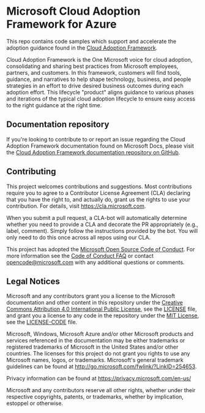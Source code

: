 # Microsoft Cloud Adoption Framework for Azure

This repo contains code samples which support and accelerate the adoption guidance found in the [Cloud Adoption Framework](https://aka.ms/CAF).

Cloud Adoption Framework is the One Microsoft voice for cloud adoption, consolidating and sharing best practices from Microsoft employees, partners, and customers. In this framework, customers will find tools, guidance, and narratives to help shape technology, business, and people strategies in an effort to drive desired business outcomes during each adoption effort. This lifecycle "product" aligns guidance to various phases and iterations of the typical cloud adoption lifecycle to ensure easy access to the right guidance at the right time.

## Documentation repository

If you're looking to contribute to or report an issue regarding the Cloud Adoption Framework documentation found on Microsoft Docs, please visit the [Cloud Adoption Framework documentation repository on GitHub](https://github.com/MicrosoftDocs/cloud-adoption-framework).

<!--
![Cloud Adoption Framework overview](https://docs.microsoft.com/azure/architecture/cloud-adoption/_images/cloud-adoption-framework-overview.png) 
-->

## Contributing

This project welcomes contributions and suggestions.  Most contributions require you to agree to a
Contributor License Agreement (CLA) declaring that you have the right to, and actually do, grant us
the rights to use your contribution. For details, visit https://cla.microsoft.com.

When you submit a pull request, a CLA-bot will automatically determine whether you need to provide
a CLA and decorate the PR appropriately (e.g., label, comment). Simply follow the instructions
provided by the bot. You will only need to do this once across all repos using our CLA.

This project has adopted the [Microsoft Open Source Code of Conduct](https://opensource.microsoft.com/codeofconduct/).
For more information see the [Code of Conduct FAQ](https://opensource.microsoft.com/codeofconduct/faq/) or
contact [opencode@microsoft.com](mailto:opencode@microsoft.com) with any additional questions or comments.

## Legal Notices

Microsoft and any contributors grant you a license to the Microsoft documentation and other content
in this repository under the [Creative Commons Attribution 4.0 International Public License](https://creativecommons.org/licenses/by/4.0/legalcode),
see the [LICENSE](LICENSE) file, and grant you a license to any code in the repository under the [MIT License](https://opensource.org/licenses/MIT), see the
[LICENSE-CODE](LICENSE-CODE) file.

Microsoft, Windows, Microsoft Azure and/or other Microsoft products and services referenced in the documentation
may be either trademarks or registered trademarks of Microsoft in the United States and/or other countries.
The licenses for this project do not grant you rights to use any Microsoft names, logos, or trademarks.
Microsoft's general trademark guidelines can be found at http://go.microsoft.com/fwlink/?LinkID=254653.

Privacy information can be found at https://privacy.microsoft.com/en-us/

Microsoft and any contributors reserve all other rights, whether under their respective copyrights, patents,
or trademarks, whether by implication, estoppel or otherwise.
